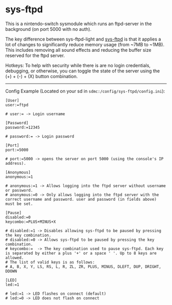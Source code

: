 # sys-ftpd

This is a nintendo-switch sysmodule which runs an ftpd-server in the background (on port 5000 with no auth).

The key difference between sys-ftpd-light and [sys-ftpd](https://github.com/jakibaki/sys-ftpd) is that it applies a lot of changes to significantly reduce memory usage (from ~7MB to ~1MB). This includes removing all sound effects and reducing the buffer size reserved for the ftpd server.

Hotkeys: To help with security while there is are no login credentials, debugging, or otherwise, you can toggle the state of the server using the (+) + (-) + (X) button combination.

---

Config Example (Located on your sd in `sdmc:/config/sys-ftpd/config.ini`):

```
[User]
user:=ftpd

# user:= -> Login username

[Password]
password:=12345

# password:= -> Login password

[Port]
port:=5000

# port:=5000 -> opens the server on port 5000 (using the console's IP address).

[Anonymous]
anonymous:=1

# anonymous:=1 -> Allows logging into the ftpd server without username or password.
# anonymous:=0 -> Only allows logging into the ftpd server with the correct username and password. user and password (in fields above) must be set.

[Pause]
disabled:=0
keycombo:=PLUS+MINUS+X

# disabled:=1 -> Disables allowing sys-ftpd to be paused by pressing the key combination.
# disabled:=0 -> Allows sys-ftpd to be paused by pressing the key combination.
# keycombo:=  -> The key combination used to pause sys-ftpd. Each key is separated by either a plus '+' or a space ' '. Up to 8 keys are allowed.
# The list of valid keys is as follows:
# A, B, X, Y, LS, RS, L, R, ZL, ZR, PLUS, MINUS, DLEFT, DUP, DRIGHT, DDOWN

[LED]
led:=1

# led:=1 -> LED flashes on connect (default)
# led:=0 -> LED does not flash on connect
```
